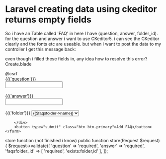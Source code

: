 
# Laravel creating data using ckeditor returns empty fields

So i have an Table called 'FAQ' in here I have (question, answer, folder_id).
for the question and answer i want to use CKeditor5. i can see the CKeditor clearly and the fonts etc are useable. but when i want to post the data to my controller I get this message back:

even though i filled these fields in, any idea how to resolve this error?
Create.blade
 <form method="post" action="{{ route('admin.faq.store') }}" enctype="multipart/form-data">
        @csrf
        <div name="question">
            <label for="question">{{('question')}}</label>
            <div class="form-group" id="editorClassic" >
                <input type="text" class="form-control" >
            </div>
        </div>
        <br />
        <div>
            <label for="answer">{{('answer')}}</label>
            <div class="form-group" id="editor">
                <input type="text" class="form-control" name="answer" />
            </div>
        </div>
        <br />
        <div class="form-group">
            <label for="folder_id">{{('folder')}}</label>
            <select name="faqsfolder_id">
                @foreach($faqsfolder as $faqsfolder)
                <option value="{{$faqsfolder->id}}">{{$faqsfolder->name}}</option>
                @endforeach
            </select>

        </div>
        <button type="submit" class="btn btn-primary">Add FAQ</button>
    </form>

store function (not finished i know)
 public function store(Request $request)
    {
        $request->validate([
            'question' => 'required',
            'answer' => 'required',
            'faqsfolder_id' => [
                'required', 'exists:folder,id'
            ],
        ]);


        
